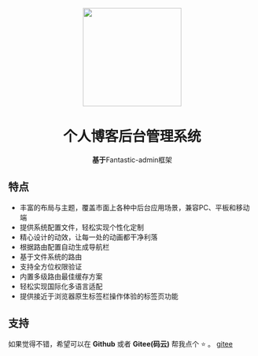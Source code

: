 <!--
 * @Author: “Rec-choi” “1820758693@qq.com”
 * @Date: 2022-12-29 02:15:18
 * @LastEditors: “Rec-choi” “1820758693@qq.com”
 * @LastEditTime: 2023-01-01 22:55:32
 * @FilePath: \KAUNGJIA\README.md
 * @Description: 这是默认设置,请设置`customMade`, 打开koroFileHeader查看配置 进行设置: https://github.com/OBKoro1/koro1FileHeader/wiki/%E9%85%8D%E7%BD%AE
-->
<p align="center">
  <img src="https://hooray.gitee.io/fantastic-admin/logo.png" width="200" height="200" />
</p>

<h1 align="center">个人博客后台管理系统</h1>

<p align="center"><b>基于</b>Fantastic-admin框架</p>


## 特点

- 丰富的布局与主题，覆盖市面上各种中后台应用场景，兼容PC、平板和移动端
- 提供系统配置文件，轻松实现个性化定制
- 精心设计的动效，让每一处的动画都干净利落
- 根据路由配置自动生成导航栏
- 基于文件系统的路由
- 支持全方位权限验证
- 内置多级路由最佳缓存方案
- 轻松实现国际化多语言适配
- 提供接近于浏览器原生标签栏操作体验的标签页功能

## 支持

如果觉得不错，希望可以在 **Github** 或者 **Gitee(码云)** 帮我点个 ⭐ 。
<a href="https://gitee.com/rechoi/bolg" target="_blank">gitee</a>

